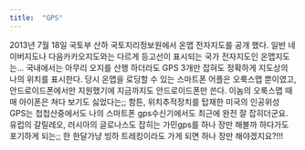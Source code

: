 ```yaml
---
title:  "GPS"
---
```


2013년 7월 18일 국토부 산하 국토지리정보원에서 온맵 전자지도를 공개 했다.
일반 네이버지도나 다음카카오지도와는 다르게 등고선이 표시되는 국가 전자지도인 온맵지도는...
국내에서는 아무리 오지를 산행 하더라도 GPS 3개만 잡혀도 정확하게 지도상의 나의 위치를 표시한다.
당시 온맵을 로딩할 수 있는 스마트폰 어플은 오룩스맵 뿐이였고, 안드로이드폰에서만 지원했기에 지금까지도 안드로이드폰만 쓴다.
이놈의 오룩스맵 때매 아이폰은 쳐다 보기도 싫었다는;;
함튼, 위치추적장치를 탑재한 미국의 인공위성 GPS는 첩첩산중에서도 나의 스마트폰 gps수신기에서도 최근에 완전 잘 잡히더군요.
유럽의 갈릴레오, 러시아의 글로나스도 잡히는 가민gps를 하나 장만 해볼까 하다가도 포기하게 되는;;
한 한달가냥 빙하 트레킹이라도 가게 되면 하나 장만 해야겠지요?!!!
